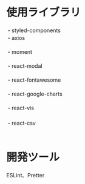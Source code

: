 # 使用ライブラリ
・styled-components<br/>
・axios<br/>     
・moment<br/>  
・react-modal<br/>    
・react-fontawesome<br/>  
・react-google-charts<br/>   
・react-vis<br/> 　　   
・react-csv<br/>　    　 
 
# 開発ツール    　  
ESLint、Pretter 
　
 
